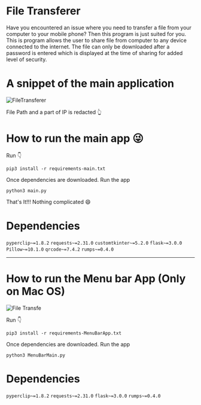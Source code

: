 # File Transferer
Have you encountered an issue where you need to transfer a file from your computer to your mobile phone? Then this program is just suited for you.
This is program allows the user to share file from computer to any device connected to the internet. The file can only be downloaded after a password is entered which is displayed at the time of sharing for added level of security.

# A snippet of the main application

![FileTransferer](https://github.com/rigvedmaanas/FileTransferer/assets/77579661/22f3f44e-a562-48ff-a39e-09a217c67f54)

File Path and a part of IP is redacted 👆

# How to run the main app 😜

Run 👇
```
pip3 install -r requirements-main.txt
```

Once dependencies are downloaded. Run the app
```
python3 main.py
```
That's It!!! Nothing complicated 😄

# Dependencies

`pyperclip~=1.8.2`
`requests~=2.31.0`
`customtkinter~=5.2.0`
`flask~=3.0.0`
`Pillow~=10.1.0`
`qrcode~=7.4.2`
`rumps~=0.4.0`

***

# How to run the Menu bar App (Only on Mac OS)

![File Transfe](https://github.com/rigvedmaanas/FileTransferer/assets/77579661/367f983d-47ff-4b75-ab14-967751ae6fc7)

Run 👇
```
pip3 install -r requirements-MenuBarApp.txt
```

Once dependencies are downloaded. Run the app
```
python3 MenuBarMain.py
```

# Dependencies

`pyperclip~=1.8.2`
`requests~=2.31.0`
`flask~=3.0.0`
`rumps~=0.4.0`

